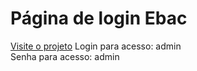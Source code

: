 # Página de login Ebac
[Visite o projeto](https://jonatasslc.github.io/pagina-login/)
Login para acesso: admin <br>
Senha para acesso: admin
